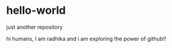 # hello-world
just another repository

hi humans,
I am radhika and i am exploring the power of github!!
